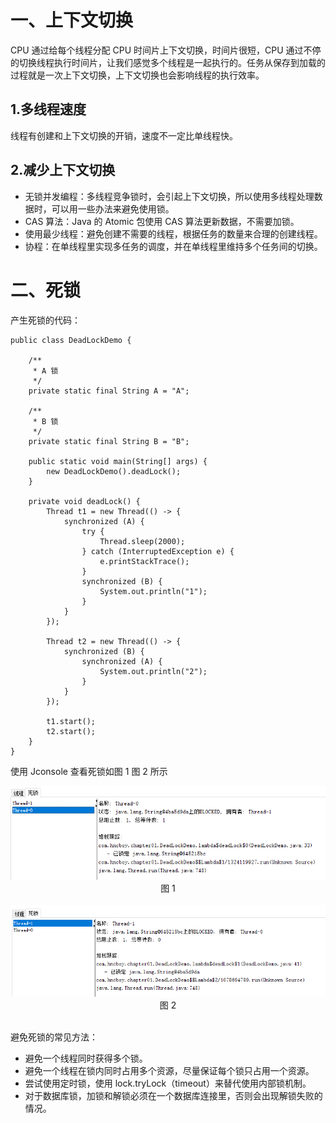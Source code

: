 # 一、上下文切换
CPU 通过给每个线程分配 CPU 时间片上下文切换，时间片很短，CPU 通过不停的切换线程执行时间片，让我们感觉多个线程是一起执行的。任务从保存到加载的过程就是一次上下文切换，上下文切换也会影响线程的执行效率。

## 1.多线程速度
线程有创建和上下文切换的开销，速度不一定比单线程快。

## 2.减少上下文切换
- 无锁并发编程：多线程竞争锁时，会引起上下文切换，所以使用多线程处理数据时，可以用一些办法来避免使用锁。
- CAS 算法：Java 的 Atomic 包使用 CAS 算法更新数据，不需要加锁。
- 使用最少线程：避免创建不需要的线程，根据任务的数量来合理的创建线程。
- 协程：在单线程里实现多任务的调度，并在单线程里维持多个任务间的切换。

# 二、死锁
产生死锁的代码：
```
public class DeadLockDemo {

    /**
     * A 锁
     */
    private static final String A = "A";

    /**
     * B 锁
     */
    private static final String B = "B";

    public static void main(String[] args) {
        new DeadLockDemo().deadLock();
    }

    private void deadLock() {
        Thread t1 = new Thread(() -> {
            synchronized (A) {
                try {
                    Thread.sleep(2000);
                } catch (InterruptedException e) {
                    e.printStackTrace();
                }
                synchronized (B) {
                    System.out.println("1");
                }
            }
        });

        Thread t2 = new Thread(() -> {
            synchronized (B) {
                synchronized (A) {
                    System.out.println("2");
                }
            }
        });

        t1.start();
        t2.start();
    }
}
```
使用 Jconsole 查看死锁如图 1 图 2 所示
<div align = "center">
    <img src="pics/chapter01/f54e41fd-e531-4fbb-9c99-3d8d724ac6b0.png" /> </div>
<div align = "center"> 图 1 </div><br>
<div align = "center">
    <img src="pics/chapter01/653f7bab-da03-487f-8687-2f205497d054.png" /> </div>
<div align = "center"> 图 2 </div><br>

避免死锁的常见方法：
- 避免一个线程同时获得多个锁。
- 避免一个线程在锁内同时占用多个资源，尽量保证每个锁只占用一个资源。
- 尝试使用定时锁，使用 lock.tryLock（timeout）来替代使用内部锁机制。
- 对于数据库锁，加锁和解锁必须在一个数据库连接里，否则会出现解锁失败的情况。